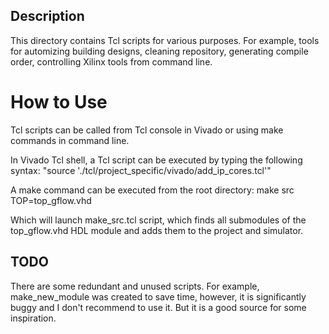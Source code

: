## Description

This directory contains Tcl scripts for various purposes. For example, tools for automizing building designs, cleaning repository, generating compile order, controlling Xilinx tools from command line.

# How to Use

Tcl scripts can be called from Tcl console in Vivado or using make commands in command line.

In Vivado Tcl shell, a Tcl script can be executed by typing the following syntax:
"source './tcl/project_specific/vivado/add_ip_cores.tcl'"

A make command can be executed from the root directory:
make src TOP=top_gflow.vhd

Which will launch make_src.tcl script, which finds all submodules of the top_gflow.vhd HDL module and adds them to the project and simulator.

## TODO

There are some redundant and unused scripts. For example, make_new_module was created to save time, however, it is significantly buggy and I don't recommend to use it. But it is a good source for some inspiration.